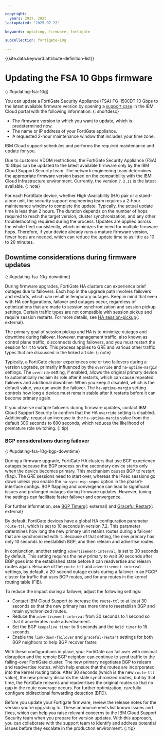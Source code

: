 ```yaml
---

copyright:
  years: 2017, 2025
lastupdated: "2025-07-22"

keywords: updating, firmware, fortigate

subcollection: fortigate-10g

---
```


{{site.data.keyword.attribute-definition-list}}

# Updating the FSA 10 Gbps firmware
{: #updating-fsa-10g}

You can update a FortiGate Security Appliance (FSA) FG-1500DT 10 Gbps to the latest available firmware version by opening a [support case](/docs/fortigate-10g?topic=fortigate-10g-getting-help-and-support-for-fortigate-security-appliance-10gbps) in the IBM Cloud portal with the following information:
{: shortdesc}

* The firmware version to which you want to update, which is predetermined now.
* The name or IP address of your FortiGate appliance.
* A requested 2-hour maintenance window that includes your time zone.

IBM Cloud support schedules and performs the required maintenance and update for you.

Due to customer VDOM restrictions, the FortiGate Security Appliance (FSA) 10 Gbps can be updated to the latest available firmware only by the IBM Cloud Support Security team. The network engineering team determines the appropriate firmware version based on the compatibility with the IBM Cloud Infrastructure environment. Currently, the version `7.2.11` is the latest available.
{: note}

For each FortiGate device, whether High-Availability (HA) pair or a stand-alone unit, the security support engineering team requires a 2-hour maintenance window to complete the update. Typically, the actual update time is less than 2 hours. The duration depends on the number of hops required to reach the target version, cluster synchronization, and any other troubleshooting required during the process. Updates are applied across the whole fleet consistently, which minimizes the need for multiple firmware hops. Therefore, if your device already runs a mature firmware version, fewer hops are needed, which can reduce the update time to as little as 10 to 20 minutes.

## Downtime considerations during firmware updates
{: #updating-fsa-10g-downtime}

During firmware upgrades, FortiGate HA clusters can experience brief outages due to failovers. Each hop in the upgrade path involves failovers and restarts, which can result in temporary outages. Keep in mind that even with HA configurations, failover and outages occur, regardless of optimizations that are made to session synchronization and session pickup settings. Certain traffic types are not compatible with session pickup and require session restarts. For more details, see [HA session-pickup](https://community.fortinet.com/t5/FortiGate/Technical-Tip-HA-session-failover-session-pickup/ta-p/191165){: external}.

The primary goal of session pickup and HA is to minimize outages and downtime during failover. However, management traffic, also known as control plane traffic, disconnects during failovers, and you must restart the session for it to work. This process applies to GRE and various other traffic types that are discussed in the linked article.
{: note}

Typically, a FortiGate cluster experiences one or two failovers during a version upgrade, primarily influenced by the `override` and `ha-uptime-margin` settings. The `override` setting, if enabled, allows the original primary device to automatically reclaim its role after it restarts, which can cause repeated failovers and additional downtime. When you keep it disabled, which is the default value, you can avoid the failover. The `ha-uptime-margin` setting controls how long a device must remain stable after it restarts before it can become primary again.

If you observe multiple failovers during firmware updates, contact IBM Cloud Support Security to confirm that the HA `override` setting is disabled. Additionally, request an increase in the `ha-uptime-margin` value from the default 300 seconds to 600 seconds, which reduces the likelihood of premature role switching.
{: tip}

### BGP considerations during failover
{: #updating-fsa-10g-bgp-downtime}

During a firmware upgrade, FortiGate HA clusters that use BGP experience outages because the BGP process on the secondary device starts only when the device becomes primary. This mechanism causes BGP to restart (flap). The GRE sessions need to start over, whereas the IPsec sessions go down unless you enable the `ha-sync-esp-seqno` option in the phase1-interface configs. BGP flapping and convergence can lead to significant issues and prolonged outages during firmware updates. However, tuning the settings can facilitate faster failover and convergence.

For further information, see [BGP Timers](https://community.fortinet.com/t5/FortiGate/Technical-Tip-All-configurable-BGP-timers-on-the-FortiGate/ta-p/356270){: external} and [Graceful Restart](https://community.fortinet.com/t5/FortiGate/Technical-Tip-Configuring-FortiGate-HA-and-BGP-graceful-restart/ta-p/196150){: external}

By default, FortiGate devices have a global HA configuration parameter `route-ttl`, which is set to 10 seconds in version 7.2. This parameter determines how long the new primary unit retains routes during a failover that are synchronized with it. Because of that setting, the new primary has only 10 seconds to reestablish BGP, and then relearn and advertise routes.

In conjunction, another setting `advertisement-interval`, is set to 30 seconds by default. This setting requires the new primary to wait 30 seconds after BGP goes into the established state before it can readvertise and relearn routes again. Because of the `route-ttl` and `advertisement-interval` settings, by default, a 20-second outage exists during a failover in an FGCP cluster for traffic that uses BGP routes, and for any routes in the kernel routing table (FIB).

To reduce the impact during a failover, adjust the following settings:

* Contact IBM Cloud Support to increase the `route-ttl` to at least 30 seconds so that the new primary has more time to reestablish BGP and retain synchronized routes.
* Reduce the `advertisement-interval` from 30 seconds to 1 second so that it accelerates route advertisement.
* Set the BGP `keepalive timer` to 5 seconds and the `hold timer` to 15 seconds.
* Enable the `link-down-failover` and `graceful-restart` settings for both BGP neighbors to help BGP recover faster.

With these configurations in place, your FortiGate can fail over with minimal disruption and the remote BGP neighbor can continue to send traffic to the failing-over FortiGate cluster. The new primary negotiates BGP to relearn and readvertise routes, which help ensure that the routes are incorporated into the kernel routing table. After 30 seconds (which is the new `route-ttl` value), the new primary discards the stale synchronized routes, but by that time, the FortiGate relearns and readvertises the original routes so that no gap in the route coverage occurs. For further optimization, carefully configure bidirectional forwarding detection (BFD).

Before you update your Fortigate firmware, review the release notes for the version you're upgrading to. These announcements list known issues and fixes, which can help you raise relevant concerns to the IBM Cloud Support Security team when you prepare for version updates. With this approach, you can collaborate with the support team to identify and address potential issues before they escalate in the production environment.
{: tip}
